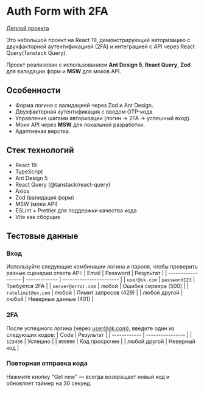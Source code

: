 # Auth Form with 2FA

[Деплой проекта](https://auth-2-fa-theta.vercel.app)

Это небольшой проект на React 19, демонстрирующий авторизацию с двухфакторной аутентификацией (2FA) и интеграцией с API через React Query(Tanstack Query).

Проект реализован с использованием **Ant Design 5**, **React Query**, **Zod** для валидации форм и **MSW** для моков API.

## Особенности

- Форма логина с валидацией через Zod и Ant Design.
- Двухфакторная аутентификация с вводом OTP-кода.
- Управление шагами авторизации (логин → 2FA → успешный вход).
- Моки API через **MSW** для локальной разработки.
- Адаптивная верстка.

## Стек технологий

- React 19
- TypeScript
- Ant Design 5
- React Query (@tanstack/react-query)
- Axios
- Zod (валидация форм)
- MSW (моки API)
- ESLint + Prettier для поддержки качества кода
- Vite как сборщик

## Тестовые данные

### Вход
Используйте следующие комбинации логина и пароля, чтобы проверить разные сценарии ответа API:
| Email              | Password      | Результат               |
| ------------------ | ------------- | ----------------------- |
| `user@ok.com`      | `password123` |   Требуется 2FA         |
| `server@error.com` | любой         |  Ошибка сервера (500)  |
| `ratelimit@ex.com` | любой         |  Лимит запросов (429) |
| любой другой       | любой         | Неверные данные (401) |

### 2FA
После успешного логина (через user@ok.com), введите один из следующих кодов:
| Code         | Результат        |
| ------------ | ---------------- |
| `123456`     |  Успешно        |
| `000000`     |  Код просрочен |
| любой другой | Неверный код   |

### Повторная отправка кода

Нажмите кнопку "Get new" — всегда возвращает новый код и обновляет таймер на 30 секунд.
